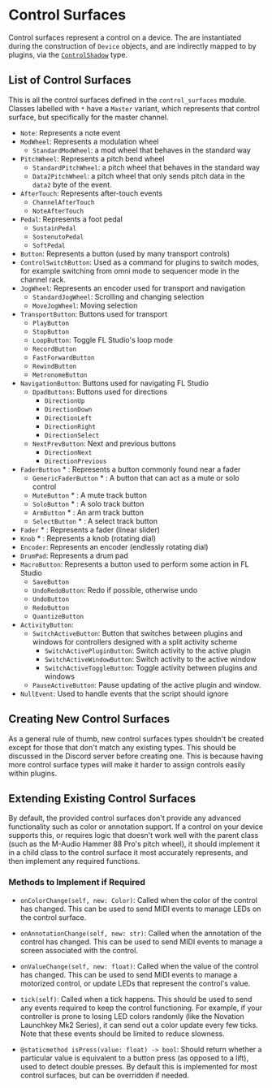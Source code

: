 
# Control Surfaces

Control surfaces represent a control on a device. The are instantiated during
the construction of `Device` objects, and are indirectly mapped to by plugins,
via the [`ControlShadow`](../plugins/control_shadow.md) type.

## List of Control Surfaces

This is all the control surfaces defined in the `control_surfaces` module.
Classes labelled with `*` have a `Master` variant, which represents that
control surface, but specifically for the master channel.

* `Note`: Represents a note event
* `ModWheel`: Represents a modulation wheel
    * `StandardModWheel`: a mod wheel that behaves in the standard way
* `PitchWheel`: Represents a pitch bend wheel
    * `StandardPitchWheel`: a pitch wheel that behaves in the standard way
    * `Data2PitchWheel`: a pitch wheel that only sends pitch data in the
      `data2` byte of the event.
* `AfterTouch`: Represents after-touch events
    * `ChannelAfterTouch`
    * `NoteAfterTouch`
* `Pedal`: Represents a foot pedal
    * `SustainPedal`
    * `SostenutoPedal`
    * `SoftPedal`
* `Button`: Represents a button (used by many transport controls)
* `ControlSwitchButton`: Used as a command for plugins to switch modes, for
  example switching from omni mode to sequencer mode in the channel rack.
* `JogWheel`: Represents an encoder used for transport and navigation
    * `StandardJogWheel`: Scrolling and changing selection
    * `MoveJogWheel`: Moving selection
* `TransportButton`: Buttons used for transport
    * `PlayButton`
    * `StopButton`
    * `LoopButton`: Toggle FL Studio's loop mode
    * `RecordButton`
    * `FastForwardButton`
    * `RewindButton`
    * `MetronomeButton`
* `NavigationButton`: Buttons used for navigating FL Studio
    * `DpadButtons`: Buttons used for directions
        * `DirectionUp`
        * `DirectionDown`
        * `DirectionLeft`
        * `DirectionRight`
        * `DirectionSelect`
    * `NextPrevButton`: Next and previous buttons
        * `DirectionNext`
        * `DirectionPrevious`
* `FaderButton` * : Represents a button commonly found near a fader
    * `GenericFaderButton` * : A button that can act as a mute or solo control
    * `MuteButton` * : A mute track button
    * `SoloButton` * : A solo track button
    * `ArmButton` * : An arm track button
    * `SelectButton` * : A select track button
* `Fader` * : Represents a fader (linear slider)
* `Knob` * : Represents a knob (rotating dial)
* `Encoder`: Represents an encoder (endlessly rotating dial)
* `DrumPad`: Represents a drum pad
* `MacroButton`: Represents a button used to perform some action in FL Studio
    * `SaveButton`
    * `UndoRedoButton`: Redo if possible, otherwise undo
    * `UndoButton`
    * `RedoButton`
    * `QuantizeButton`
* `ActivityButton`:
    * `SwitchActiveButton`: Button that switches between plugins and windows
      for controllers designed with a split activity scheme
        * `SwitchActivePluginButton`: Switch activity to the active plugin
        * `SwitchActiveWindowButton`: Switch activity to the active window
        * `SwitchActiveToggleButton`: Toggle activity between plugins and
          windows
    * `PauseActiveButton`: Pause updating of the active plugin and window.
* `NullEvent`: Used to handle events that the script should ignore

## Creating New Control Surfaces

As a general rule of thumb, new control surfaces types shouldn't be created
except for those that don't match any existing types. This should be discussed
in the Discord server before creating one. This is because having more control
surface types will make it harder to assign controls easily within plugins.

## Extending Existing Control Surfaces

By default, the provided control surfaces don't provide any advanced
functionality such as color or annotation support. If a control on your device
supports this, or requires logic that doesn't work well with the parent class
(such as the M-Audio Hammer 88 Pro's pitch wheel), it should implement it in a
child class to the control surface it most accurately represents, and then
implement any required functions.

### Methods to Implement if Required
* `onColorChange(self, new: Color)`: Called when the color of the control has
  changed. This can be used to send MIDI events to manage LEDs on the control
  surface.

* `onAnnotationChange(self, new: str)`: Called when the annotation of the
  control has changed. This can be used to send MIDI events to manage a screen
  associated with the control.

* `onValueChange(self, new: float)`: Called when the value of the control has
  changed. This can be used to send MIDI events to manage a motorized control,
  or update LEDs that represent the control's value.

* `tick(self)`: Called when a tick happens. This should be used to send any
  events required to keep the control functioning. For example, if your
  controller is prone to losing LED colors randomly (like the Novation
  Launchkey Mk2 Series), it can send out a color update every few ticks. Note
  that these events should be limited to reduce slowness.

* `@staticmethod isPress(value: float) -> bool`: Should return whether a
  particular value is equivalent to a button press (as opposed to a lift), used
  to detect double presses. By default this is implemented for most control
  surfaces, but can be overridden if needed.
